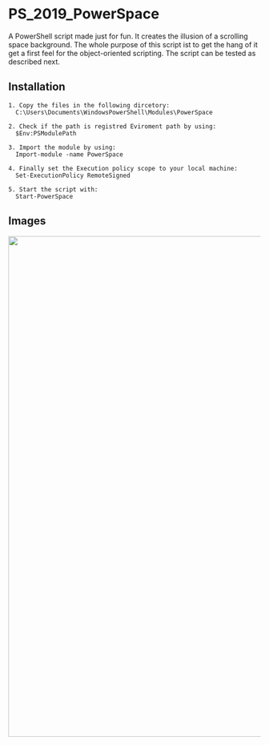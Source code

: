# PS_2019_PowerSpace

A PowerShell script made just for fun. It creates the illusion of a scrolling space background.
The whole purpose of this script ist to get the hang of it get a first feel for the object-oriented scripting.
The script can be tested as described next.

## Installation

```
1. Copy the files in the following dircetory:
  C:\Users\Documents\WindowsPowerShell\Modules\PowerSpace

2. Check if the path is registred Eviroment path by using:
  $Env:PSModulePath
  
3. Import the module by using:
  Import-module -name PowerSpace
  
4. Finally set the Execution policy scope to your local machine:
  Set-ExecutionPolicy RemoteSigned

5. Start the script with:
  Start-PowerSpace
```

## Images

<p>
<img src="https://github.com/LukasVoeller/PS_2019_PowerSpace/blob/master/images/Console.PNG" width="1000" "v0.6.0"/>
</p>
